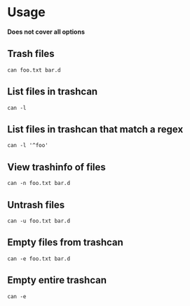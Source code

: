 # Usage

**Does not cover all options**

## Trash files

`can foo.txt bar.d`

## List files in trashcan

`can -l`

## List files in trashcan that match a regex

`can -l '^foo'`

## View trashinfo of files

`can -n foo.txt bar.d`

## Untrash files

`can -u foo.txt bar.d`

## Empty files from trashcan

`can -e foo.txt bar.d`

## Empty entire trashcan

`can -e`
